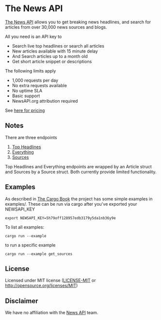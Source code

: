 # The News API

[The News API](https://newsapi.org/) allows you to get breaking news headlines, and search for articles from over 30,000 news sources and blogs.

All you need is an API key to

* Search live top headlines or search all articles
* New articles available with 15 minute delay
* And Search articles up to a month old
* Get short article snippet or descriptions

The following limits apply

* 1,000 requests per day
* No extra requests available
* No uptime SLA
* Basic support
* NewsAPI.org attribution required

See [here for pricing](https://newsapi.org/pricing)

## Notes

There are three endpoints

1. [Top Headlines](https://newsapi.org/docs/endpoints/top-headlines)
2. [Everything](https://newsapi.org/docs/endpoints/everything)
3. [Sources](https://newsapi.org/docs/endpoints/sources)

Top Headlines and Everything endpoints are wrapped by an Article struct and Sources by a Source struct. Both currently provide limited functionality.

## Examples
As described in [The Cargo Book](https://doc.rust-lang.org/cargo/guide/project-layout.html) the project has some simple examples in examples/. These can be run via cargo after you've exported your NEWSAPI_KEY

```
export NEWSAPI_KEY=5h79off128957edb3179y5da1nb36y9e
```

To list all examples:
```
cargo run --example
```

to run a specific example
```
cargo run --example get_sources
```


## License

Licensed under MIT license ([LICENSE-MIT](LICENSE-MIT) or http://opensource.org/licenses/MIT)


## Disclaimer

We have no affiliation with the [News API](https://github.com/News-API-gh) team.
